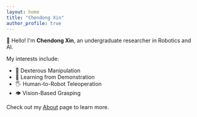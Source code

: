 ```yaml
---
layout: home
title: "Chendong Xin"
author_profile: true
---
```


👋 Hello! I'm **Chendong Xin**, an undergraduate researcher in Robotics and AI.

My interests include:
- 🤖 Dexterous Manipulation
- 🧠 Learning from Demonstration
- 🖐️ Human-to-Robot Teleoperation
- 👁️ Vision-Based Grasping

Check out my [About](/about/) page to learn more.

